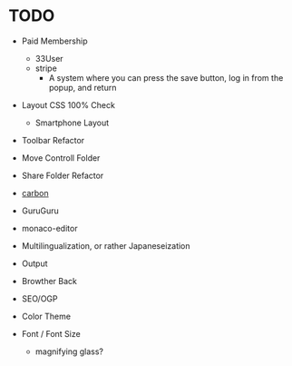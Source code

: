 # TODO
- Paid Membership
  - 33User
  - stripe
	- A system where you can press the save button, log in from the popup, and return

- Layout CSS 100% Check
  - Smartphone Layout
- Toolbar Refactor
- Move Controll Folder
- Share Folder Refactor

- [carbon](https://www.carbonads.net/)
- GuruGuru
- monaco-editor
- Multilingualization, or rather Japaneseization
- Output
- Browther Back
- SEO/OGP
- Color Theme
- Font / Font Size
  - magnifying glass?
